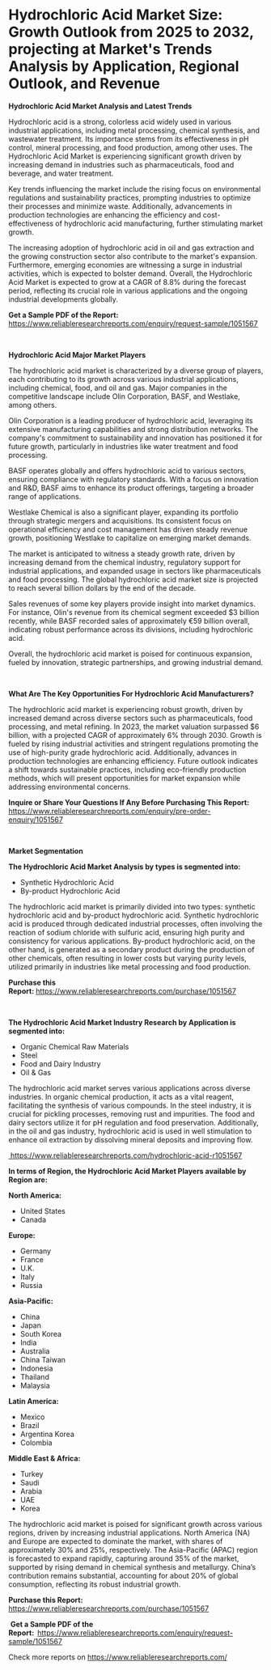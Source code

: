 <p><h1>Hydrochloric Acid Market Size: Growth Outlook from 2025 to 2032, projecting at Market's Trends Analysis by Application, Regional Outlook, and Revenue</h1></p><p><strong>Hydrochloric Acid Market Analysis and Latest Trends</strong></p>
<p><p>Hydrochloric acid is a strong, colorless acid widely used in various industrial applications, including metal processing, chemical synthesis, and wastewater treatment. Its importance stems from its effectiveness in pH control, mineral processing, and food production, among other uses. The Hydrochloric Acid Market is experiencing significant growth driven by increasing demand in industries such as pharmaceuticals, food and beverage, and water treatment. </p><p>Key trends influencing the market include the rising focus on environmental regulations and sustainability practices, prompting industries to optimize their processes and minimize waste. Additionally, advancements in production technologies are enhancing the efficiency and cost-effectiveness of hydrochloric acid manufacturing, further stimulating market growth.</p><p>The increasing adoption of hydrochloric acid in oil and gas extraction and the growing construction sector also contribute to the market's expansion. Furthermore, emerging economies are witnessing a surge in industrial activities, which is expected to bolster demand. Overall, the Hydrochloric Acid Market is expected to grow at a CAGR of 8.8% during the forecast period, reflecting its crucial role in various applications and the ongoing industrial developments globally.</p></p>
<p><strong>Get a Sample PDF of the Report:&nbsp;</strong> <a href="https://www.reliableresearchreports.com/enquiry/request-sample/1051567?utm_campaign=11&utm_medium=2&utm_source=Github&utm_content=ia&utm_term=28022025&utm_id=hydrochloric-acid">https://www.reliableresearchreports.com/enquiry/request-sample/1051567</a></p>
<p>&nbsp;</p>
<p><strong>Hydrochloric Acid Major Market Players</strong></p>
<p><p>The hydrochloric acid market is characterized by a diverse group of players, each contributing to its growth across various industrial applications, including chemical, food, and oil and gas. Major companies in the competitive landscape include Olin Corporation, BASF, and Westlake, among others.</p><p>Olin Corporation is a leading producer of hydrochloric acid, leveraging its extensive manufacturing capabilities and strong distribution networks. The company's commitment to sustainability and innovation has positioned it for future growth, particularly in industries like water treatment and food processing.</p><p>BASF operates globally and offers hydrochloric acid to various sectors, ensuring compliance with regulatory standards. With a focus on innovation and R&D, BASF aims to enhance its product offerings, targeting a broader range of applications.</p><p>Westlake Chemical is also a significant player, expanding its portfolio through strategic mergers and acquisitions. Its consistent focus on operational efficiency and cost management has driven steady revenue growth, positioning Westlake to capitalize on emerging market demands.</p><p>The market is anticipated to witness a steady growth rate, driven by increasing demand from the chemical industry, regulatory support for industrial applications, and expanded usage in sectors like pharmaceuticals and food processing. The global hydrochloric acid market size is projected to reach several billion dollars by the end of the decade.</p><p>Sales revenues of some key players provide insight into market dynamics. For instance, Olin's revenue from its chemical segment exceeded $3 billion recently, while BASF recorded sales of approximately €59 billion overall, indicating robust performance across its divisions, including hydrochloric acid.</p><p>Overall, the hydrochloric acid market is poised for continuous expansion, fueled by innovation, strategic partnerships, and growing industrial demand.</p></p>
<p>&nbsp;</p>
<p><strong>What Are The Key Opportunities For Hydrochloric Acid Manufacturers?</strong></p>
<p><p>The hydrochloric acid market is experiencing robust growth, driven by increased demand across diverse sectors such as pharmaceuticals, food processing, and metal refining. In 2023, the market valuation surpassed $6 billion, with a projected CAGR of approximately 6% through 2030. Growth is fueled by rising industrial activities and stringent regulations promoting the use of high-purity grade hydrochloric acid. Additionally, advances in production technologies are enhancing efficiency. Future outlook indicates a shift towards sustainable practices, including eco-friendly production methods, which will present opportunities for market expansion while addressing environmental concerns.</p></p>
<p><strong>Inquire or Share Your Questions If Any Before Purchasing This Report:</strong> <a href="https://www.reliableresearchreports.com/enquiry/pre-order-enquiry/1051567?utm_campaign=11&utm_medium=2&utm_source=Github&utm_content=ia&utm_term=28022025&utm_id=hydrochloric-acid">https://www.reliableresearchreports.com/enquiry/pre-order-enquiry/1051567</a></p>
<p>&nbsp;</p>
<p><strong>Market Segmentation</strong></p>
<p><strong>The Hydrochloric Acid Market Analysis by types is segmented into:</strong></p>
<p><ul><li>Synthetic Hydrochloric Acid</li><li>By-product Hydrochloric Acid</li></ul></p>
<p><p>The hydrochloric acid market is primarily divided into two types: synthetic hydrochloric acid and by-product hydrochloric acid. Synthetic hydrochloric acid is produced through dedicated industrial processes, often involving the reaction of sodium chloride with sulfuric acid, ensuring high purity and consistency for various applications. By-product hydrochloric acid, on the other hand, is generated as a secondary product during the production of other chemicals, often resulting in lower costs but varying purity levels, utilized primarily in industries like metal processing and food production.</p></p>
<p><strong>Purchase this Report:&nbsp;</strong><a href="https://www.reliableresearchreports.com/purchase/1051567?utm_campaign=11&utm_medium=2&utm_source=Github&utm_content=ia&utm_term=28022025&utm_id=hydrochloric-acid">https://www.reliableresearchreports.com/purchase/1051567</a></p>
<p>&nbsp;</p>
<p><strong>The Hydrochloric Acid Market Industry Research by Application is segmented into:</strong></p>
<p><ul><li>Organic Chemical Raw Materials</li><li>Steel</li><li>Food and Dairy Industry</li><li>Oil & Gas</li></ul></p>
<p><p>The hydrochloric acid market serves various applications across diverse industries. In organic chemical production, it acts as a vital reagent, facilitating the synthesis of various compounds. In the steel industry, it is crucial for pickling processes, removing rust and impurities. The food and dairy sectors utilize it for pH regulation and food preservation. Additionally, in the oil and gas industry, hydrochloric acid is used in well stimulation to enhance oil extraction by dissolving mineral deposits and improving flow.</p></p>
<p><a href="https://www.reliableresearchreports.com/hydrochloric-acid-r1051567?utm_campaign=11&utm_medium=2&utm_source=Github&utm_content=ia&utm_term=28022025&utm_id=hydrochloric-acid">&nbsp;https://www.reliableresearchreports.com/hydrochloric-acid-r1051567</a></p>
<p><strong>In terms of Region, the Hydrochloric Acid Market Players available by Region are:</strong></p>
<p>
    <p> <strong> North America: </strong>
        <ul>
            <li>United States</li>
            <li>Canada</li>
        </ul>
        </p> 
    <p> <strong> Europe: </strong>
        <ul>
            <li>Germany</li>
            <li>France</li>
            <li>U.K.</li>
            <li>Italy</li>
            <li>Russia</li>
        </ul>
        </p> 
    <p> <strong> Asia-Pacific: </strong>
        <ul>
            <li>China</li>
            <li>Japan</li>
            <li>South Korea</li>
            <li>India</li>
            <li>Australia</li>
            <li>China Taiwan</li>
            <li>Indonesia</li>
            <li>Thailand</li>
            <li>Malaysia</li>
        </ul>
        </p> 
    <p> <strong> Latin America: </strong>
        <ul>
            <li>Mexico</li>
            <li>Brazil</li>
            <li>Argentina Korea</li>
            <li>Colombia</li>
        </ul>
        </p> 
    <p> <strong> Middle East & Africa: </strong>
        <ul>
            <li>Turkey</li>
            <li>Saudi</li>
            <li>Arabia</li>
            <li>UAE</li>
            <li>Korea</li>
        </ul>
    </p>
    </p>
<p><p>The hydrochloric acid market is poised for significant growth across various regions, driven by increasing industrial applications. North America (NA) and Europe are expected to dominate the market, with shares of approximately 30% and 25%, respectively. The Asia-Pacific (APAC) region is forecasted to expand rapidly, capturing around 35% of the market, supported by rising demand in chemical synthesis and metallurgy. China’s contribution remains substantial, accounting for about 20% of global consumption, reflecting its robust industrial growth.</p></p>
<p><strong>Purchase this Report: </strong><a href="https://www.reliableresearchreports.com/purchase/1051567?utm_campaign=11&utm_medium=2&utm_source=Github&utm_content=ia&utm_term=28022025&utm_id=hydrochloric-acid">https://www.reliableresearchreports.com/purchase/1051567</a></p>
<p>&nbsp;<strong>Get a Sample PDF of the Report:&nbsp;&nbsp;</strong><a href="https://www.reliableresearchreports.com/enquiry/request-sample/1051567?utm_campaign=11&utm_medium=2&utm_source=Github&utm_content=ia&utm_term=28022025&utm_id=hydrochloric-acid">https://www.reliableresearchreports.com/enquiry/request-sample/1051567</a></p>
<p><strong></strong></p>
<p>Check more reports on <a href="https://www.reliableresearchreports.com/?utm_campaign=11&utm_medium=2&utm_source=Github&utm_content=ia&utm_term=28022025&utm_id=hydrochloric-acid">https://www.reliableresearchreports.com/</a></p>